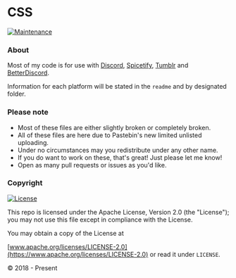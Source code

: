 # CSS

[![Maintenance](https://img.shields.io/badge/Maintained%3F-yes-green.svg?style=flat)](https://GitHub.com/fluteds/css/graphs/commit-activity)

### About

Most of my code is for use with [Discord](https://discord.com), [Spicetify](https://github.com/khanhas/spicetify-cli), [Tumblr](https://tumblr.com) and [BetterDiscord](https://github.com/Jiiks/BetterDiscordApp). 

Information for each platform will be stated in the `readme` and by designated folder.

### Please note

- Most of these files are either slightly broken or completely broken.
- All of these files are here due to Pastebin's new limited unlisted uploading.
- Under no circumstances may you redistribute under any other name.
- If you do want to work on these, that's great! Just please let me know!
- Open as many pull requests or issues as you'd like.

### Copyright

[![License](https://img.shields.io/badge/License-Apache%202.0-green.svg?style=flat)](https://opensource.org/licenses/Apache-2.0)

This repo is licensed under the Apache License, Version 2.0 (the "License");
you may not use this file except in compliance with the License.

You may obtain a copy of the License at

[www.apache.org/licenses/LICENSE-2.0](https://www.apache.org/licenses/LICENSE-2.0) or read it under `LICENSE`.

© 2018 - Present
